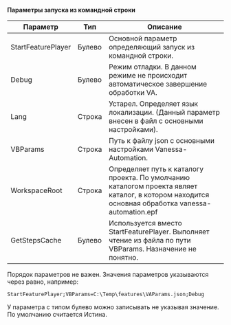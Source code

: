 **Параметры запуска из командной строки**

| Параметр | Тип | Описание |
|--|--|--|
| StartFeaturePlayer | Булево | Основной параметр определяющий запуск из командной строки.  |
| Debug | Булево | Режим отладки. В данном режиме не происходит автоматическое завершение обработки VA. |
| Lang | Строка |Устарел. Определяет язык локализации. (Данный параметр внесен в файл с основными настройками). |
| VBParams | Строка |Путь к файлу json с основными настройками Vanessa-Automation.|
| WorkspaceRoot | Строка | Определяет путь к каталогу проекта. По умолчанию каталогом проекта являет каталог, в котором находится основная обработка vanessa-automation.epf |
| GetStepsCache | Булево |Используется вместо StartFeaturePlayer. Выполняет чтение из файла по пути VBParams. Назначение не понятно. |


Порядок параметров не важен. Значения параметров указываются через равно, например:

    StartFeaturePlayer;VBParams=C:\Temp\features\VAParams.json;Debug

У параметра с типом булево можно записывать не указывая значение. По умолчанию считается Истина.
